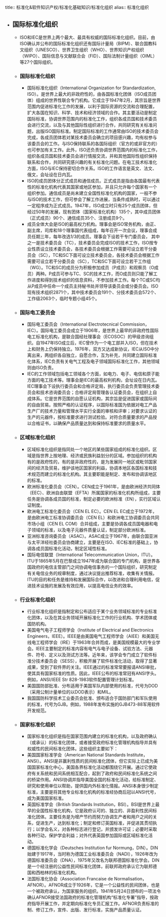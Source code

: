 title:: 标准化&软件知识产权/标准化基础知识/标准化组织
alias:: 标准化组织

- ## 国际标准化组织
	- ISO和IEC是世界上两个最大、最具有权威的国际标准化组织。目前，由ISO确认并公布的国际标准化组织还有国际计量局（BIPM）、联合国教科文组织（UNESCO）、世界卫生组织（WHO）、世界知识产权组织（WIPO）、国际信息与文献联合会（FID）、国际法制计量组织（OIML）等27个国际组织。
	- ### 国际标准化组织
		- 国际标准化组织（International Organization for Standardization, ISO）。是世界上最大的非政府性的，由各国标准化团体（ISO成员团体）组成的世界性联合专门机构。它成立于1947年2月，其宗旨是世界范围内促进标准化工作的发展，以利于国际资源的交流和合理配置，扩大各国在知识、科学、技术和经济领域的合作。其主要活动是制定国际标准，协调世界范围内的标准化工作，组织各成员国和技术委员会进行交流，以及与其他国际性组织进行合作，共同研究有关标准问题，出版ISO国际标准。制定国际标准的工作通常由ISO的技术委员会完成，各成员团体若对某技术委员会确立的项目感兴趣，均有权参与该委员会的工作。与ISO保持联系的各国际组织（官方的或非官方的）也可参加有关工作。此外，ISO还负责协调世界范围内的标准化工作，组织各成员国和技术委员会进行情报交流，并和其他国际性组织保持联系和合作，共同研究感兴趣的有关标准化问题。在电工技术标准化方面，ISO与IEC保持密切合作关系。ISO的工作语言是英文、法文、俄文，会址设在日内瓦。
		- ISO的成员团体分正式成员和通信成员。正式成员是指由各国最有代表性的标准化机构代表其国家或地区参加，并且只允许每个国家有一个组织参加。通信成员是尚未建立全国性标准化机构的国家，一般不参与ISO的技术工作，但可参会了解工作进展，当条件成熟时，可以通过一定程序成为正式成员。1947年，ISO成立时只有25个成员团体，但经过50年的发展，现有团体（国家标准化机构）135个，其中成员团体（正式成员）90个、通信成员35个、注册成员9个。
		- 成员全体大会是ISO的最高权力机构。理事会是ISO常务机构，由正、副主席，司库和18个理事国代表组成，每年召开一次会议，理事会成员任期三年，每年改选1/3的成员。理事会下设若干专门委员会， 其中之一是技术委员会（TC），技术委员会完成ISO的技术工作，ISO按专业性质设立技术委员会，各技术委员会根据工作需要可设立若干分委员会（SC），TC和SC下面可设立技术委员会，各技术委员会根据工作需要可设立若干分委员会（SC），TC和SC下面可设立若干工作组（WG）。TC和SC的成员分为积极参加成员（P成员）和观察员（O成员）两种。P成员可参与TC、SC的技术工作，而O成员则只能了解工作进度和得到技术组织的信息资料，不参加技术工作。每个TC或SC均从P成员中任命一个成员主持秘书处并领导该委员会或分委员会。ISO现有技术组织2871个，其中技术委员会191个、分技术委员会572个、工作级2063个，临时专题小组45个。
	- ### 国际电工委员会
		- 国际电工委员会（International Electrotecnical Commission，IEC）。国际电工委员会成立于1906年，是世界上最早的非政府性国际电工标准化机构，是联合国经社理事会（ECOSOC）的甲级咨询组织。自1947年ISO成立后，IEC曾作为一个电工部并入ISO，但在技术上和财务上仍保持独立。1976年，双方又达成新协议，IEC从ISO中分离出来，两组织各自独立，自愿合作，互为补充，共同建立国际标准化体系，IEC负责有关电气工程及电子领域国际标准化工作，其他领域则由ISO负责。
		- IEC的工作领域包括电工领域各个方面，如电力、电子、电信和原子能方面的电工技术等。理事会是IEC的最高权利机构，会址设在日内瓦。IEC理事会下设执行委员会和合格评定局，执行委员会负责管理技术委员会和技术咨询委员会；合格评定局管理各认证委员会，在组织上自成体系。它是世界范围的自愿认证机构，其宗旨是促进国家或国际间的自由贸易。按照严格的认证程序，以国际标准国为依据对电工产品生产厂的技术力量和管理水平实行全面的审核和评审；对要求认证的生产的元器件，按标准要求进行测试检验。对符合质量要求的产品授以合格证书，以确保产品质量达到和保持标准要求的质量水平。
	- ### 区域标准化组织
		- 区域标准化组织是指同处一个地区的某些国家组成的标准化组织。区域是指世界上按地理、经济或民族利益划分的区域。参加组织的机构有的是政府性的，有的是非政府性的，是为发展同一地区或毗邻国家间的经济及贸易，维护该地区国家的利益，协调本地区各国标准和技术规范而建立的标准化机构。其主要职能是制定、发布和协调该地区的标准。
		- 欧洲标准化委员会（CEN）。CEN成立于1961年，是由欧洲经济共同体（EEC）、欧洲自由联盟（EFTA）所属国家的标准化机构所组成，主要任务是协调各成员国的标准，制定必要的欧洲标准（EN），实行区域认证制度。
		- 欧洲电工标准化委员会（CEN EL EC）。CEN EL EC成立于1972年，是由欧洲电工标准协调委员会（CEN EL）和欧洲电工协调委员会共同市场小组（CEN EL COM）合并组成，主要是协调各成员国电器和电子领域的标准，以及电子元器件质量认证，制定部分欧洲标准。
		- 亚洲标准咨询委员会（ASAC）。ASAC成立于1967年，由联合国亚洲与太平洋经社委员会协商建立，主要是在ISO、IEC标准的基础上，协调各成员国标准化活动，制定区域性标准。
		- 国际电信联盟（International Telecommunication Union，ITU）。ITU于1865年5月在巴黎成立1947年成为联合国的专门机构，是世界各国政府的电信主管部门之间协调电信事务的一个国际组织，研究制定有关电信业务的规章制度，通过决议提出推荐标准，收集有关情报。ITU的目的和任务是维持和发展国际合作，以改进和合理利用电信，促进技术设施的发展及有效应用，以提高电信业务的效率。
	- ### 行业标准化组织
		- 行业标准化组织是指制定和公布适应于某个业务领域标准的专业标准化团体，以及在其业务领域开展标准化工作的行业机构、学术团体或国防机构。
		- 美国电气电子工程师学会（Institute of Electrical and Electronics Engineers，IEEE）。IEEE是由美国电气工程师学会（AIEE）和美国无线电工程师学会（IRE）于1963年合并而成，是美国规模最大的专业学会。IEEE主要制定的标准内容有电气与电子设备、试验方法、元器件、符号、定义以及测试方法等。近年来，该学会专门成立了软件标准分技术委员会（SESS），积极开展了软件标准化活动，取得了显著成果，受到了软件界的关注。IEEE通过的标准常常要报请ANSI审批，使其具有国家标准的性质。因此，IEEE公布的标准常冠有ANSI字头。例如，ANSI/IEEE Str 828-1983软件配置管理计划标准。
		- 美国国防部批准、分布适用于美国军队内部使用的标准，代号为DOD（采用公制计量单位的以DOD表示）和MIL。
		- 我国国防科学技术工业委员会批准、颁布适合于国防部门和军队使用的标准，代号为GJB。例如，1988年发布实施的GJB473-88军用软件开发规范。
	- ### 国家标准化组织
		- 国家标准化组织是指在国家范围内建立的标准化机构，以及政府确认（或承认）的标准化团体，或者接受政府标准化管理机构指导并具有权威性的民间标准化团体。这些组织主要如下：
		- 美国国家标准学会（American National Standards Institute，ANSI）。ANSI是非赢利性质的民间标准化团体，但它实际上已成为美国国家标准化中心，美国各界标准化活动都围绕它开展。通过它使政府有关系统和民间系统相互配合，起到了政府和民间标准化系统之间的桥梁作用。ANSI协调并指导美国全国的标准化活动，给标准制定、研究和使用单位以帮助，提供国内外标准化情报。ANSI本身很少制定标准，主要是将其他专业标准化机构的标准经协商后冠以ANSI代号，成为美国国家标准。
		- 英国标准学会（British Standards Institution，BSI）。BSI是世界上最早的全国性标准化机构，它是政府认可的、独立的、非盈利性民间标准化团体。主要任务是为增产节约而努力协调生产者和用户之间的关系，促进生产，达到标准化；制定和修订英国标准，并促进其贯彻执行；以学会名义，对各种标志进行登记，并颁发许可证；必要时采取各种行动，保护学会利益；对外代表英国参加国际或区域标准化活动。
		- 德国标准化学会（Deutsches Institution fur Normung，DIN）。DIN始建于1917年，当时称为德国工业标准委员会（NADI），1926年改为德国标准委员会（DNA），1975年又改名为联邦德国标准化学会。DIN是一个经注册的公益性民间标准化团体，前联邦政府承认它为联邦德国和西柏林的标准化机构。
		- 法国标准化协会（Association Francaise de Normalisation，AFNOR）。AFNOR成立于1926年，它是一个公益性的民间团体，也是一个被政府承认，为国家服务的组织。1941年5月24日颁布的一项法令确认AFNOR接受法国政府的标准化管理机构“标准化专署”指导，按政府指导开展工作，并定期向标准化专员汇报工作。AFNOR负责标准的制、修订工作，宣传、出版、发行标准，实施产品质量认证。
